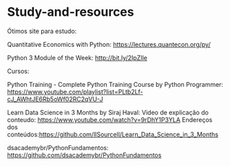 # Study-and-resources

Ótimos site para estudo:

Quantitative Economics with Python:
https://lectures.quantecon.org/py/

Python 3 Module of the Week:
http://bit.ly/2IpZIle

Cursos:

Python Training - Complete Python Training Course by Python Programmer:
https://www.youtube.com/playlist?list=PLtb2Lf-cJ_AWhtJE6Rb5oWf02RC2qVU-J

Learn Data Science in 3 Months by Siraj Haval:
Video de explicação do conteudo: https://www.youtube.com/watch?v=9rDhY1P3YLA 
Endereços dos conteúdos:https://github.com/llSourcell/Learn_Data_Science_in_3_Months

dsacademybr/PythonFundamentos:
https://github.com/dsacademybr/PythonFundamentos
